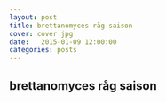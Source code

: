 ```yaml
---
layout: post
title: brettanomyces råg saison
cover: cover.jpg
date:   2015-01-09 12:00:00
categories: posts
---
```


## brettanomyces råg saison
